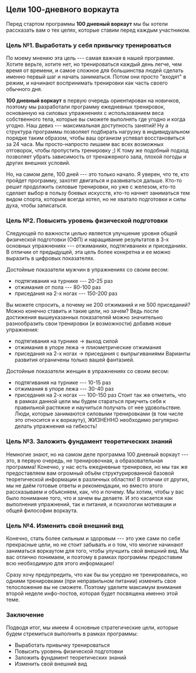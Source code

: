 ## Цели 100-дневного воркаута

Перед стартом программы **100 дневный воркаут** мы бы хотели рассказать вам о тех целях, которые ставим перед каждым участником. 

### Цель №1. Выработать у себя привычку тренироваться

По моему мнению эта цель --- самая важная в нашей программе. Хотите верьте, хотите нет, но тренироваться каждый день легче, чем время от времени, и самое сложное для большинства людей сделать именно первый шаг и начать заниматься. Потом они просто "входят" в режим, и начинают воспринимать тренировки как часть своего обычного дня. 

**100 дневный воркаут** в первую очередь ориентирован на новичков, поэтому мы разработали программу ежедневных тренировок, основанную на силовых упражнениях с использованием веса собственного тела, которые вы сможете выполнять где угодно и когда угодно. Наш девиз --- максимальная доступность занятий! Ну а структура программы позволяет подбирать нагрузку в индивидуальном порядке таким образом, чтобы ваш организм успевал восстановиться за 24 часа. Мы просто-напросто лишаем вас всех возможных отговорок, чтобы пропустить тренировку ;) К тому же подобный подход позволяет убрать зависимость от тренажерного зала, плохой погоды и других внешних условий. 

Но, на самом деле, 100 дней --- это только начало. Я уверен, что те, кто пройдет программу, захотят двигаться и развиваться дальше. Кто-то решит продолжить силовые тренировки, но уже с железом, кто-то сделает выбор в пользу боевых искусств, кто-то начнет заниматься тем видом спорта, которым всегда хотел, но не хватало подготовки и силы духа, чтобы записаться. 

### Цель №2. Повысить уровень физической подготовки

Следующей по важности целью является улучшение уровня общей физической подготовки (ОФП) и наращивание результатов в 3-х основных упражнениях --- отжиманиях, подтягиваниях и приседаниях. В отличии от предыдущей, эта цель более конкретна и ее можно выразить в цифровых показателях. 

Достойные показатели мужчин в упражнениях со своим весом: 

- подтягивания на турнике --- 20-25 раз 
- отжимания от пола --- 80-100 раз 
- приседания на 2-х ногах --- 150-200 раз 

Вы можете спросить, а почему не 200 отжиманий и не 500 приседаний? Можно конечно ставить и такие цели, но зачем? Ведь после достижения вышеуказанных показателей можно значительно разнообразить свои тренировки (и возможности) добавив новые упражнения: 

- подтягивания на турнике → выход силой 
- отжимания в упоре лежа → плиометрические отжимания 
- приседания на 2-х ногах → приседания с выпрыгиваниями 
Варианты развития ограничены только вашей фантазией. 

Достойные показатели женщин в упражнениях со своим весом: 

- подтягивания на турнике --- 10-15 раз 
- отжимания в упоре лежа --- 30-40 раз 
- приседания на 2-х ногах --- 100-150 раз 
Стоит так же отметить, что в рамках данной цели мы будем стараться приучить себя к правильной растяжке и научиться получать от нее удовольствие. Люди, которые занимаются силовыми тренировками (в том числе это относится и к воркауту), ЖИЗНЕННО необходимо регулярно делать упражнения на гибкость! 

### Цель №3. Заложить фундамент теоретических знаний

Немногие знают, но на самом деле программа 100 дневный воркаут --- это, в первую очередь, не тренировочная, а образовательная программа! Конечно, у нас есть ежедневные тренировки, но мы так же предоставляем вам огромный объём структурированной базовой теоретической информации в различных областях! В отличии от других, мы не даём готовые ответы и рекомендации, но вместо этого рассказываем и объясняем, как, что и почему. Мы хотим, чтобы у вас было понимание того, что и зачем вы делаете. И это касается как выполнения упражнений, так и питания, и психологии мотивации и общей философии воркаута. 

### Цель №4. Изменить свой внешний вид

Конечно, стать более сильным и здоровым --- это уже сами по себе прекрасные цели, но не стоит забывать и о том, что многие начинают заниматься воркаутом для того, чтобы улучшить свой внешний вид. Мы вас отлично понимаем, и поэтому в рамках программы предоставим всю необходимую для этого информацию! 

Сразу хочу предупредить, что как бы вы усердно не тренировались, но одними тренировками (при неправильном питании) изменить свое телосложение вы не сможете. Поэтому уделите максимум внимания второй неделе инфо-постов, которая будет посвящена именно этой теме. 

### Заключение

Подводя итог, мы имеем 4 основные стратегические цели, которые будем стремиться выполнить в рамках программы: 

- Выработать привычку тренироваться 
- Повысить уровень физической подготовки 
- Заложить фундамент теоретических знаний 
- Изменить свой внешний вид 

